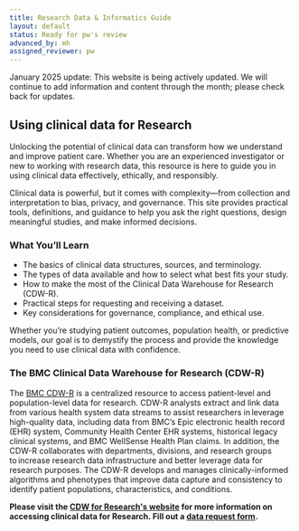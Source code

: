 ```yaml
---
title: Research Data & Informatics Guide
layout: default
status: Ready for pw's review
advanced_by: mh
assigned_reviewer: pw
---
```


January 2025 update: This website is being actively updated. We will continue to add information and content through the month; please check back for updates.

## Using clinical data for Research
Unlocking the potential of clinical data can transform how we understand and improve patient care. Whether you are an experienced investigator or new to working with research data, this resource is here to guide you in using clinical data effectively, ethically, and responsibly.  

Clinical data is powerful, but it comes with complexity—from collection and interpretation to bias, privacy, and governance. This site provides practical tools, definitions, and guidance to help you ask the right questions, design meaningful studies, and make informed decisions.  

### What You’ll Learn
- The basics of clinical data structures, sources, and terminology.  
- The types of data available and how to select what best fits your study.  
- How to make the most of the Clinical Data Warehouse for Research (CDW-R).  
- Practical steps for requesting and receiving a dataset.  
- Key considerations for governance, compliance, and ethical use.  

Whether you’re studying patient outcomes, population health, or predictive models, our goal is to demystify the process and provide the knowledge you need to use clinical data with confidence.  

### The BMC Clinical Data Warehouse for Research (CDW-R)
The [BMC CDW-R](https://www.bmc.org/research/clinical-data-warehouse-cdw) is a centralized resource to access patient-level and population-level data for research. CDW-R analysts extract and link data from various health system data streams to assist researchers in leverage high-quality data, including data from BMC’s Epic electronic health record (EHR) system, Community Health Center EHR systems, historical legacy clinical systems, and BMC WellSense Health Plan claims. In addition, the CDW-R collaborates with departments, divisions, and research groups to increase research data infrastructure and better leverage data for research purposes. The CDW-R develops and manages clinically-informed algorithms and phenotypes that improve data capture and consistency to identify patient populations, characteristics, and conditions.  

**Please visit the [CDW for Research's website](https://www.bmc.org/research/clinical-data-warehouse-cdw) for more information on accessing clinical data for Research. Fill out a [data request form](https://bmc.tfaforms.net/f/cdw-data-request-form).**
